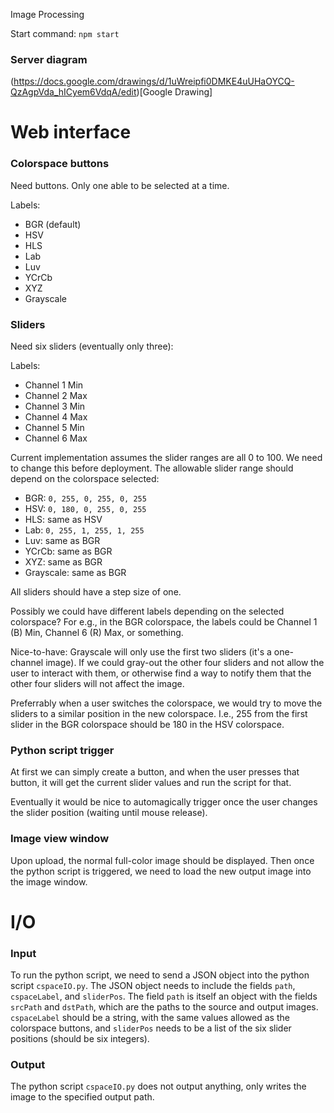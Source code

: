 Image Processing

Start command: ```npm start```

### Server diagram
(https://docs.google.com/drawings/d/1uWreipfi0DMKE4uUHaOYCQ-QzAgpVda_hICyem6VdqA/edit)[Google Drawing]

# Web interface

### Colorspace buttons

Need buttons. Only one able to be selected at a time.

Labels:
- BGR (default)
- HSV
- HLS
- Lab
- Luv
- YCrCb
- XYZ
- Grayscale

### Sliders

Need six sliders (eventually only three):

Labels:
- Channel 1 Min
- Channel 2 Max
- Channel 3 Min
- Channel 4 Max
- Channel 5 Min
- Channel 6 Max

Current implementation assumes the slider ranges are all 0 to 100. We need to change this before deployment.
The allowable slider range should depend on the colorspace selected:

- BGR: `0, 255, 0, 255, 0, 255`
- HSV: `0, 180, 0, 255, 0, 255`
- HLS: same as HSV
- Lab: `0, 255, 1, 255, 1, 255`
- Luv: same as BGR
- YCrCb: same as BGR
- XYZ: same as BGR
- Grayscale: same as BGR

All sliders should have a step size of one.

Possibly we could have different labels depending on the selected colorspace? For e.g., in the BGR colorspace, the labels could be Channel 1 (B) Min, Channel 6 (R) Max, or something.

Nice-to-have: Grayscale will only use the first two sliders (it's a one-channel image). If we could gray-out the other four sliders and not allow the user to interact with them, or otherwise find a way to notify them that the other four sliders will not affect the image.

Preferrably when a user switches the colorspace, we would try to move the sliders to a similar position in the new colorspace. I.e., 255 from the first slider in the BGR colorspace should be 180 in the HSV colorspace.

### Python script trigger

At first we can simply create a button, and when the user presses that button, it will get the current slider values and run the script for that.

Eventually it would be nice to automagically trigger once the user changes the slider position (waiting until mouse release).

### Image view window

Upon upload, the normal full-color image should be displayed. Then once the python script is triggered, we need to load the new output image into the image window.

# I/O

### Input

To run the python script, we need to send a JSON object into the python script `cspaceIO.py`. The JSON object needs to include the fields `path`, `cspaceLabel`, and `sliderPos`. The field `path` is itself an object with the fields `srcPath` and `dstPath`, which are the paths to the source and output images. `cspaceLabel` should be a string, with the same values allowed as the colorspace buttons, and `sliderPos` needs to be a list of the six slider positions (should be six integers).

### Output

The python script `cspaceIO.py` does not output anything, only writes the image to the specified output path.
